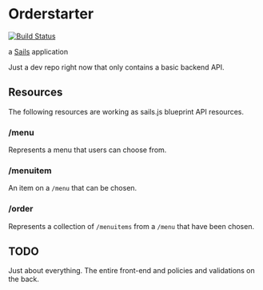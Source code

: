 # Orderstarter 
[![Build Status](https://travis-ci.org/ndavison/orderstarter.svg?branch=master)](https://travis-ci.org/ndavison/orderstarter)

a [Sails](http://sailsjs.org) application

Just a dev repo right now that only contains a basic backend API.

## Resources

The following resources are working as sails.js blueprint API resources.

### /menu

Represents a menu that users can choose from.

### /menuitem

An item on a `/menu` that can be chosen.

### /order

Represents a collection of `/menuitems` from a `/menu` that have been chosen.

## TODO

Just about everything. The entire front-end and policies and validations on the back.
